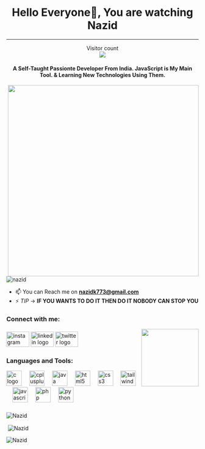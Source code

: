 <h1 align="center">Hello Everyone👋, You are watching Nazid</h1>

---


<p align="center"> 
  Visitor count<br>
  <img src="https://profile-counter.glitch.me/nazid-77/count.svg" />
</p>

<h4 align="center">A Self-Taught Passionte Developer From India. JavaScript is My Main Tool. & Learning New Technologies Using Them.</h4>
<img align="right" width="500px" src="https://camo.githubusercontent.com/c1dcb74cc1c1835b1d716f5051499a2814c683c806b15f04b0eba492863703e9/68747470733a2f2f63646e2e6472696262626c652e636f6d2f75736572732f3733303730332f73637265656e73686f74732f363538313234332f6176656e746f2e676966">


<p align="left"><img src="https://github-profile-trophy.vercel.app/?username=nazid-77" alt="nazid" /></a> </p>

- 📫 You can Reach me on
**nazidk773@gmail.com**
- ⚡ *TIP* -> **IF YOU WANTS TO DO IT THEN DO IT NOBODY CAN STOP YOU**

<h3 align="left">Connect  with  me:</h3>
<img align="right" height="150" src="https://media.giphy.com/media/v1.Y2lkPTc5MGI3NjExaHViYTYwbmVwd2EzcnRjY2NxOXprd2UwanRzODhwd3Y1MXM2aHd5cCZlcD12MV9naWZzX3NlYXJjaCZjdD1n/bGgsc5mWoryfgKBx1u/giphy.gif"  />

###

<div align="left">
  <img src="https://raw.githubusercontent.com/maurodesouza/profile-readme-generator/master/src/assets/icons/social/instagram/default.svg" width="60" height="40" alt="instagram logo"  />
  <img src="https://raw.githubusercontent.com/maurodesouza/profile-readme-generator/master/src/assets/icons/social/linkedin/default.svg" width="60" height="40" alt="linkedin logo"  />
  <img src="https://raw.githubusercontent.com/maurodesouza/profile-readme-generator/master/src/assets/icons/social/twitter/default.svg" width="60" height="40" alt="twitter logo"  />
</div>
<h3 align="left">Languages and Tools:</h3>
<div align="left">
  <img src="https://cdn.jsdelivr.net/gh/devicons/devicon/icons/c/c-original.svg" height="40" alt="c logo"  />
  <img width="12" />
  <img src="https://cdn.jsdelivr.net/gh/devicons/devicon/icons/cplusplus/cplusplus-original.svg" height="40" alt="cplusplus logo"  />
  <img width="12" />
  <img src="https://cdn.jsdelivr.net/gh/devicons/devicon/icons/java/java-original.svg" height="40" alt="java logo"  />
  <img width="12" />
  <img src="https://cdn.jsdelivr.net/gh/devicons/devicon/icons/html5/html5-original.svg" height="40" alt="html5 logo"  />
  <img width="12" />
  <img src="https://cdn.jsdelivr.net/gh/devicons/devicon/icons/css3/css3-original.svg" height="40" alt="css3 logo"  />
  <img width="12" />
  <img src="https://cdn.jsdelivr.net/gh/devicons/devicon/icons/tailwindcss/tailwindcss-original-wordmark.svg" height="40" alt="tailwindcss logo"  />
  <img width="12" />
  <img src="https://cdn.jsdelivr.net/gh/devicons/devicon/icons/javascript/javascript-original.svg" height="40" alt="javascript logo"  />
  <img width="12" />
  <img src="https://cdn.jsdelivr.net/gh/devicons/devicon/icons/php/php-original.svg" height="40" alt="php logo"  />
  <img width="12" />
  <img src="https://cdn.jsdelivr.net/gh/devicons/devicon/icons/python/python-original.svg" height="40" alt="python logo"  />
</div>

###

<p><img align="center" src="https://github-readme-stats.vercel.app/api/top-langs?username=nazid-77&show_icons=true&locale=en&layout=compact" alt="Nazid" /></p>

<p>&nbsp;<img align="center" src="https://github-readme-stats.vercel.app/api?username=nazid-77&show_icons=true&locale=en" alt="Nazid" /></p>

<p><img align="center" src="https://github-readme-streak-stats.herokuapp.com/?user=nazid-77&" alt="Nazid" /></p>



